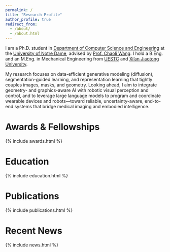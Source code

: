 ```yaml
---
permalink: /
title: "Research Profile"
author_profile: true
redirect_from: 
  - /about/
  - /about.html
---
```


I am a Ph.D. student in [Department of Computer Science and Engineering](https://cse.nd.edu/) at the [University of Notre Dame](https://www.nd.edu/), advised by [Prof. Chaoli Wang](https://sites.nd.edu/chaoli-wang/). I hold a B.Eng. and an M.Eng. in Mechanical Engineering from [UESTC](https://www.smee.uestc.edu.cn/) and [Xi’an Jiaotong University](https://mec.xjtu.edu.cn/). 

My research focuses on data-efficient generative modeling (diffusion), segmentation-guided learning, and representation learning that tightly couples images, masks, and geometry. Looking ahead, I aim to integrate geometry- and graphics-aware AI with robotic visual perception and control, and to leverage large language models to program and coordinate wearable devices and robots—toward reliable, uncertainty-aware, end-to-end systems that bridge medical imaging and embodied intelligence.

Awards & Fellowships
======
{% include awards.html %}

Education
======
{% include education.html %}

Publications
======
{% include publications.html %}

Recent News
======
{% include news.html %}




